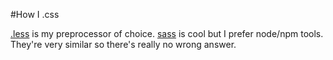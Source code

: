 #How I .css

[.less](http://lesscss.org/) is my preprocessor of choice. [sass](http://sass-lang.com/) is cool but I prefer node/npm tools. They're very similar so there's really no wrong answer.
